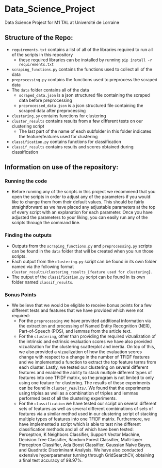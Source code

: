 # Data_Science_Project
Data Science Project for M1 TAL at Université de Lorraine
## Structure of the Repo:
- `requirements.txt` contains a list of all of the libraries required to run all of the scripts in this repository
  - these required libraries can be installed by running `pip install -r requirements.txt`
- `scraping_functions.py` contains the functions used to collect all of the data
- `preprocessing.py` contains the functions used to preprocess the scraped data
- The `data` folder contains all of the data
  - `scraped_data.json` is a json structured file containing the scraped data before preprocessing
  - `preprocessed_data.json` is a json structured file containing the scraped data after preprocessing
- `clustering.py` contains functions for clustering
- `cluster_results` contains results from a few different tests on our clustering script
  - The last part of the name of each subfolder in this folder indicates the feature/features used for clustering
- `classification.py` contains functions for classification
- `classif_results` contains results and scores obtained during classification

## Information on use of the repository:

### Running the code
- Before running any of the scripts in this project we recommend that you open the scripts in order to adjust any of the parameters if you would like to change them from their default values. This should be fairly straightforward as we have placed any adjustable parameters at the top of every script with an explanation for each parameter. Once you have adjusted the parameters to your liking, you can easily run any of the scripts through the command line.

### Finding the outputs
- Outputs from the `scraping_functions.py` and `preprocessing.py` scripts can be found in the `data` folder that will be created when you run those scripts.
- Each output from the `clustering.py` script can be found in its own folder named via the following format `cluster_results/clustering_results_[feature used for clustering]`.
- The output of the `classification.py` script can be found in its own folder named `classif_results`.

### Bonus Points
- We believe that we would be eligible to receive bonus points for a few different tests and features that we have provided which were not required:
  - For the `preprocessing` we have provided additional information via the extraction and processing of Named Entity Recognition (NER), Part-of-Speech (POS), and lemmas from the article text.
  - For the `clustering`, other than providing the required vizualization of the intrinsic and extrinsic evaluation scores we have also provided vizualization for the clustering scatterplot and inertia. On top of this, we also provided a vizualization of how the evaluation scores change with respect to a change in the number of TFIDF features and we implemented a function to extract the top feature terms from each cluster. Lastly, we tested our clustering on several different features and enabled the ability to stack multiple different types of features into one TFIDF matrix, so the program is not limited to only using one feature for clustering. The results of these experiments can be found in `cluster_results/`. We found that the experiments using triples as well as a combination of triples and lemmas performed best of all the clustering experiments.
  - For the `classification` we have tested our script on several different sets of features as well as several different combinations of sets of features via a similar method used in our clustering script of stacking multiple types of features into one TFIDF matrix. Furthermore, we have implemented a script which is able to test nine different classification methods and all of which have been tested: Perceptron, K Neighbors Classifier, Support Vector Machine, Decision Tree Classifier, Random Forest Classifier, Multi-layer Perceptron Classifier, Ada Boost Classifier, Gaussian Naive Bayes, and Quadratic Discriminant Analysis. We have also conducted extensive hyperparameter turning through GridSearchCV, obtaining a final test accuracy of 98.97%.
